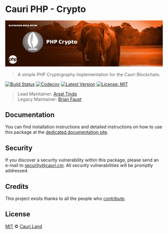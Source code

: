 # Cauri PHP - Crypto

<p align="center">
    <img src="https://github.com/cauriland/php-crypto/raw/main/banner.png" />
</p>

> A simple PHP Cryptography Implementation for the Cauri Blockchain.

[![Build Status](https://badgen.now.sh/circleci/github/cauriland/php-crypto)](https://circleci.com/gh/cauriland/php-crypto)
[![Codecov](https://badgen.now.sh/codecov/c/github/cauriland/php-crypto)](https://codecov.io/gh/cauriland/php-crypto)
[![Latest Version](https://badgen.now.sh/github/release/cauriland/php-crypto)](https://github.com/cauriland/php-crypto/releases)
[![License: MIT](https://badgen.now.sh/badge/license/MIT/green)](https://opensource.org/licenses/MIT)

> Lead Maintainer: [Arsel Tindo](https://github.com/tnga) <br/>
> Legacy Maintainer: [Brian Faust](https://github.com/faustbrian)

## Documentation

You can find installation instructions and detailed instructions on how to use this package at the [dedicated documentation site](https://docs.cauri.cm/sdk/cryptography/php.html).

## Security

If you discover a security vulnerability within this package, please send an e-mail to security@cauri.cm. All security vulnerabilities will be promptly addressed.

## Credits

This project exists thanks to all the people who [contribute](../../contributors).

## License

[MIT](LICENSE) © [Cauri Land](https://cauri.cm)

